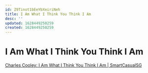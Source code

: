```yaml
---
id: Z9Tinot1bEeYbXeiriNeh
title: I Am What I Think You Think I Am
desc: ''
updated: 1628449250259
created: 1628449250259
---
```

# I Am What I Think You Think I Am
[Charles Cooley: I Am What I Think You Think I Am | SmartCasualSG](https://www.smartcasualsg.com/charles-cooley-sociology-quotes/)
